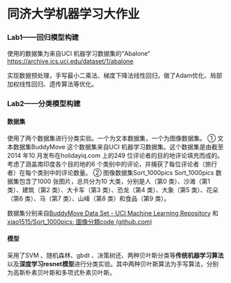 # 同济大学机器学习大作业

### Lab1——回归模型构建

使用的数据集为来自UCI 机器学习数据集的“Abalone“ https://archive.ics.uci.edu/dataset/1/abalone

实现数据预处理，手写最小二乘法、梯度下降法线性回归，做了Adam优化、局部加权线性回归、遗传算法等优化。



### Lab2——分类模型构建

#### 数据集

使用了两个数据集进行分类实验。一个为文本数据集，一个为图像数据集。
① 文本数据集BuddyMove
这个数据集来自UCI 机器学习数据集。这个数据集是由截至2014 年10 月发布在holidayiq.com 上的249 位评论者的目的地评论填充而成的。考虑了涵盖南印度各个目的地的6 个类别中的评论，并捕获了每位评论者（旅行者）在每个类别中的评论数量。
② 图像数据集Sort_1000pics
Sort_1000pics
数据集包含了1000 张图片，总共分为10 大类，分别是人（第0 类）、沙滩（第1 类）、建筑（第2 类）、大卡车（第3 类）、恐龙（第4 类）、大象（第5 类）、花朵（第6 类）、马（第7 类）、山峰（第8 类）和食品（第9 类）。

数据集分别来自[BuddyMove Data Set - UCI Machine Learning Repository](https://archive.ics.uci.edu/dataset/476/buddymove+data+set)
和[xiao1515/Sort_1000pics: 圖像分類code (github.com)](https://github.com/xiao1515/Sort_1000pics)

#### 模型

采用了SVM 、随机森林、gbdt 、决策树还、两种贝叶斯分类等**传统机器学习算法**以及**深度学习resnet模型**进行分类实验。其中两种贝叶斯算法为手写算法，分别为高斯朴素贝叶斯和多项式朴素贝叶斯。

